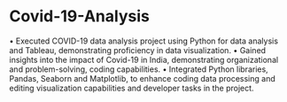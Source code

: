 # Covid-19-Analysis
•	Executed COVID-19 data analysis project using Python for data analysis and Tableau, demonstrating proficiency in data visualization.
•	Gained insights into the impact of Covid-19 in India, demonstrating organizational and problem-solving, coding capabilities.
•	Integrated Python libraries, Pandas, Seaborn and Matplotlib, to enhance coding data processing and editing visualization capabilities and developer tasks in the project.
